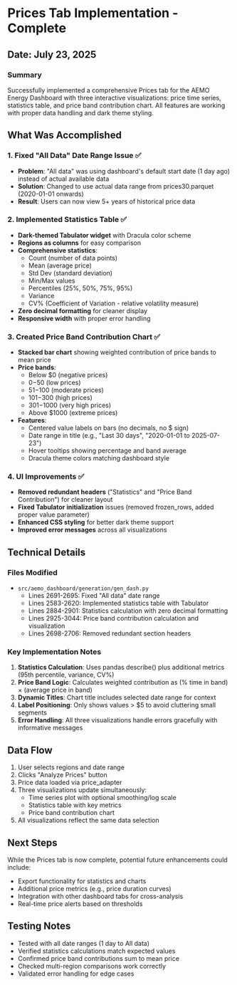 # Prices Tab Implementation - Complete

## Date: July 23, 2025

### Summary
Successfully implemented a comprehensive Prices tab for the AEMO Energy Dashboard with three interactive visualizations: price time series, statistics table, and price band contribution chart. All features are working with proper data handling and dark theme styling.

## What Was Accomplished

### 1. **Fixed "All Data" Date Range Issue** ✅
- **Problem**: "All data" was using dashboard's default start date (1 day ago) instead of actual available data
- **Solution**: Changed to use actual data range from prices30.parquet (2020-01-01 onwards)
- **Result**: Users can now view 5+ years of historical price data

### 2. **Implemented Statistics Table** ✅
- **Dark-themed Tabulator widget** with Dracula color scheme
- **Regions as columns** for easy comparison
- **Comprehensive statistics**:
  - Count (number of data points)
  - Mean (average price)
  - Std Dev (standard deviation)
  - Min/Max values
  - Percentiles (25%, 50%, 75%, 95%)
  - Variance
  - CV% (Coefficient of Variation - relative volatility measure)
- **Zero decimal formatting** for cleaner display
- **Responsive width** with proper error handling

### 3. **Created Price Band Contribution Chart** ✅
- **Stacked bar chart** showing weighted contribution of price bands to mean price
- **Price bands**:
  - Below $0 (negative prices)
  - $0-$50 (low prices)
  - $51-$100 (moderate prices)
  - $101-$300 (high prices)
  - $301-$1000 (very high prices)
  - Above $1000 (extreme prices)
- **Features**:
  - Centered value labels on bars (no decimals, no $ sign)
  - Date range in title (e.g., "Last 30 days", "2020-01-01 to 2025-07-23")
  - Hover tooltips showing percentage and band average
  - Dracula theme colors matching dashboard style

### 4. **UI Improvements** ✅
- **Removed redundant headers** ("Statistics" and "Price Band Contribution") for cleaner layout
- **Fixed Tabulator initialization** issues (removed frozen_rows, added proper value parameter)
- **Enhanced CSS styling** for better dark theme support
- **Improved error messages** across all visualizations

## Technical Details

### Files Modified
- `src/aemo_dashboard/generation/gen_dash.py`
  - Lines 2691-2695: Fixed "All data" date range
  - Lines 2583-2620: Implemented statistics table with Tabulator
  - Lines 2884-2901: Statistics calculation with zero decimal formatting
  - Lines 2925-3044: Price band contribution calculation and visualization
  - Lines 2698-2706: Removed redundant section headers

### Key Implementation Notes
1. **Statistics Calculation**: Uses pandas describe() plus additional metrics (95th percentile, variance, CV%)
2. **Price Band Logic**: Calculates weighted contribution as (% time in band) × (average price in band)
3. **Dynamic Titles**: Chart title includes selected date range for context
4. **Label Positioning**: Only shows values > $5 to avoid cluttering small segments
5. **Error Handling**: All three visualizations handle errors gracefully with informative messages

## Data Flow
1. User selects regions and date range
2. Clicks "Analyze Prices" button
3. Price data loaded via price_adapter
4. Three visualizations update simultaneously:
   - Time series plot with optional smoothing/log scale
   - Statistics table with key metrics
   - Price band contribution chart
5. All visualizations reflect the same data selection

## Next Steps
While the Prices tab is now complete, potential future enhancements could include:
- Export functionality for statistics and charts
- Additional price metrics (e.g., price duration curves)
- Integration with other dashboard tabs for cross-analysis
- Real-time price alerts based on thresholds

## Testing Notes
- Tested with all date ranges (1 day to All data)
- Verified statistics calculations match expected values
- Confirmed price band contributions sum to mean price
- Checked multi-region comparisons work correctly
- Validated error handling for edge cases